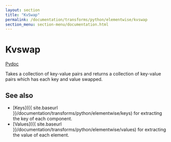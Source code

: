 ```yaml
---
layout: section
title: "KvSwap"
permalink: /documentation/transforms/python/elementwise/kvswap
section_menu: section-menu/documentation.html
---
```

<!--
Licensed under the Apache License, Version 2.0 (the "License");
you may not use this file except in compliance with the License.
You may obtain a copy of the License at

http://www.apache.org/licenses/LICENSE-2.0

Unless required by applicable law or agreed to in writing, software
distributed under the License is distributed on an "AS IS" BASIS,
WITHOUT WARRANTIES OR CONDITIONS OF ANY KIND, either express or implied.
See the License for the specific language governing permissions and
limitations under the License.
-->

# Kvswap
[Pydoc](https://beam.apache.org/releases/pydoc/current/apache_beam.transforms.util.html#apache_beam.transforms.util.KvSwap)

Takes a collection of key-value pairs and returns a collection of key-value pairs 
which has each key and value swapped.

## See also
* [Keys]({{ site.baseurl }}/documentation/transforms/python/elementwise/keys) for extracting the key of each component.
* [Values]({{ site.baseurl }}/documentation/transforms/python/elementwise/values) for extracting the value of each element.